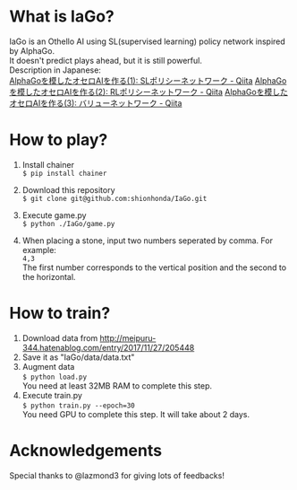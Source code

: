 # What is IaGo?
IaGo is an Othello AI using SL(supervised learning) policy network inspired by AlphaGo.  
It doesn't predict plays ahead, but it is still powerful.  
Description in Japanese:  
[AlphaGoを模したオセロAIを作る(1): SLポリシーネットワーク - Qiita](https://qiita.com/shionhonda/items/7a3eb79f55299e743630)
[AlphaGoを模したオセロAIを作る(2): RLポリシーネットワーク - Qiita](https://qiita.com/shionhonda/items/56e37872419a3c79b3aa)
[AlphaGoを模したオセロAIを作る(3): バリューネットワーク - Qiita](https://qiita.com/shionhonda/items/7dce679b385f738a0dcb)

# How to play?  
1. Install chainer  
`$ pip install chainer`  

2. Download this repository  
`$ git clone git@github.com:shionhonda/IaGo.git`  

3. Execute game.py  
`$ python ./IaGo/game.py`

4. When placing a stone, input two numbers seperated by comma. For example:  
`4,3`  
The first number corresponds to the vertical position and the second to the horizontal.

# How to train?
1. Download data from <http://meipuru-344.hatenablog.com/entry/2017/11/27/205448>
2. Save it as "IaGo/data/data.txt"    
3. Augment data  
`$ python load.py`  
You need at least 32MB RAM to complete this step.  
4. Execute train.py  
`$ python train.py --epoch=30`  
You need GPU to complete this step. It will take about 2 days.

# Acknowledgements  
Special thanks to @lazmond3 for giving lots of feedbacks!
